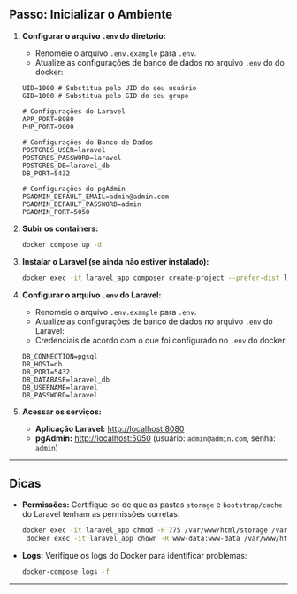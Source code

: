 ## Passo: Inicializar o Ambiente

1. **Configurar o arquivo `.env` do diretorio:**
   -  Renomeie o arquivo `.env.example` para `.env`.
   - Atualize as configurações de banco de dados no arquivo `.env` do do docker:
   ```env
   UID=1000 # Substitua pelo UID do seu usuário
   GID=1000 # Substitua pelo GID do seu grupo
   
   # Configurações do Laravel
   APP_PORT=8080
   PHP_PORT=9000

   # Configurações do Banco de Dados
   POSTGRES_USER=laravel
   POSTGRES_PASSWORD=laravel
   POSTGRES_DB=laravel_db
   DB_PORT=5432

   # Configurações do pgAdmin
   PGADMIN_DEFAULT_EMAIL=admin@admin.com
   PGADMIN_DEFAULT_PASSWORD=admin
   PGADMIN_PORT=5050

2. **Subir os containers:**
   ```bash
   docker compose up -d
   ```

3. **Instalar o Laravel (se ainda não estiver instalado):**
   ```bash
   docker exec -it laravel_app composer create-project --prefer-dist laravel/laravel .
   ```

4. **Configurar o arquivo `.env` do Laravel:**
   -  Renomeie o arquivo `.env.example` para `.env`.
   - Atualize as configurações de banco de dados no arquivo `.env` do Laravel:
   - Credenciais de acordo com o que foi configurado no `.env` do docker.
   ```env
   DB_CONNECTION=pgsql
   DB_HOST=db
   DB_PORT=5432
   DB_DATABASE=laravel_db
   DB_USERNAME=laravel
   DB_PASSWORD=laravel
   ```

5. **Acessar os serviços:**
   - **Aplicação Laravel:** [http://localhost:8080](http://localhost:8080)
   - **pgAdmin:** [http://localhost:5050](http://localhost:5050) (usuário: `admin@admin.com`, senha: `admin`)

---

## Dicas

- **Permissões:** Certifique-se de que as pastas `storage` e `bootstrap/cache` do Laravel tenham as permissões corretas:
  ```bash
  docker exec -it laravel_app chmod -R 775 /var/www/html/storage /var/www/html/bootstrap/cache
   docker exec -it laravel_app chown -R www-data:www-data /var/www/html/storage /var/www/html/bootstrap/cache
  ```

- **Logs:** Verifique os logs do Docker para identificar problemas:
  ```bash
  docker-compose logs -f
  ```

---
